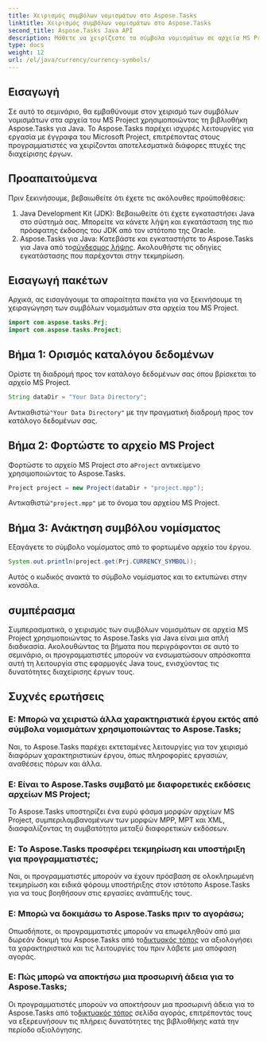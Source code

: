 ```yaml
---
title: Χειρισμός συμβόλων νομισμάτων στο Aspose.Tasks
linktitle: Χειρισμός συμβόλων νομισμάτων στο Aspose.Tasks
second_title: Aspose.Tasks Java API
description: Μάθετε να χειρίζεστε τα σύμβολα νομισμάτων σε αρχεία MS Project χρησιμοποιώντας το Aspose.Tasks για Java. Εύκολα βήματα για αποτελεσματική διαχείριση έργου.
type: docs
weight: 12
url: /el/java/currency/currency-symbols/
---
```

## Εισαγωγή
Σε αυτό το σεμινάριο, θα εμβαθύνουμε στον χειρισμό των συμβόλων νομισμάτων στα αρχεία του MS Project χρησιμοποιώντας τη βιβλιοθήκη Aspose.Tasks για Java. Το Aspose.Tasks παρέχει ισχυρές λειτουργίες για εργασία με έγγραφα του Microsoft Project, επιτρέποντας στους προγραμματιστές να χειρίζονται αποτελεσματικά διάφορες πτυχές της διαχείρισης έργων.
## Προαπαιτούμενα
Πριν ξεκινήσουμε, βεβαιωθείτε ότι έχετε τις ακόλουθες προϋποθέσεις:
1. Java Development Kit (JDK): Βεβαιωθείτε ότι έχετε εγκαταστήσει Java στο σύστημά σας. Μπορείτε να κάνετε λήψη και εγκατάσταση της πιο πρόσφατης έκδοσης του JDK από τον ιστότοπο της Oracle.
2.  Aspose.Tasks για Java: Κατεβάστε και εγκαταστήστε το Aspose.Tasks για Java από το[σύνδεσμος λήψης](https://releases.aspose.com/tasks/java/). Ακολουθήστε τις οδηγίες εγκατάστασης που παρέχονται στην τεκμηρίωση.

## Εισαγωγή πακέτων
Αρχικά, ας εισαγάγουμε τα απαραίτητα πακέτα για να ξεκινήσουμε τη χειραγώγηση των συμβόλων νομισμάτων στα αρχεία του MS Project.
```java
import com.aspose.tasks.Prj;
import com.aspose.tasks.Project;
```

## Βήμα 1: Ορισμός καταλόγου δεδομένων
Ορίστε τη διαδρομή προς τον κατάλογο δεδομένων σας όπου βρίσκεται το αρχείο MS Project.
```java
String dataDir = "Your Data Directory";
```
 Αντικαθιστώ`"Your Data Directory"` με την πραγματική διαδρομή προς τον κατάλογο δεδομένων σας.
## Βήμα 2: Φορτώστε το αρχείο MS Project
 Φορτώστε το αρχείο MS Project στο a`Project` αντικείμενο χρησιμοποιώντας το Aspose.Tasks.
```java
Project project = new Project(dataDir + "project.mpp");
```
 Αντικαθιστώ`"project.mpp"` με το όνομα του αρχείου MS Project.
## Βήμα 3: Ανάκτηση συμβόλου νομίσματος
Εξαγάγετε το σύμβολο νομίσματος από το φορτωμένο αρχείο του έργου.
```java
System.out.println(project.get(Prj.CURRENCY_SYMBOL));
```
Αυτός ο κωδικός ανακτά το σύμβολο νομίσματος και το εκτυπώνει στην κονσόλα.

## συμπέρασμα
Συμπερασματικά, ο χειρισμός των συμβόλων νομισμάτων σε αρχεία MS Project χρησιμοποιώντας το Aspose.Tasks για Java είναι μια απλή διαδικασία. Ακολουθώντας τα βήματα που περιγράφονται σε αυτό το σεμινάριο, οι προγραμματιστές μπορούν να ενσωματώσουν απρόσκοπτα αυτή τη λειτουργία στις εφαρμογές Java τους, ενισχύοντας τις δυνατότητες διαχείρισης έργων τους.
## Συχνές ερωτήσεις
### Ε: Μπορώ να χειριστώ άλλα χαρακτηριστικά έργου εκτός από σύμβολα νομισμάτων χρησιμοποιώντας το Aspose.Tasks;
Ναι, το Aspose.Tasks παρέχει εκτεταμένες λειτουργίες για τον χειρισμό διαφόρων χαρακτηριστικών έργου, όπως πληροφορίες εργασιών, αναθέσεις πόρων και άλλα.
### Ε: Είναι το Aspose.Tasks συμβατό με διαφορετικές εκδόσεις αρχείων MS Project;
Το Aspose.Tasks υποστηρίζει ένα ευρύ φάσμα μορφών αρχείων MS Project, συμπεριλαμβανομένων των μορφών MPP, MPT και XML, διασφαλίζοντας τη συμβατότητα μεταξύ διαφορετικών εκδόσεων.
### Ε: Το Aspose.Tasks προσφέρει τεκμηρίωση και υποστήριξη για προγραμματιστές;
Ναι, οι προγραμματιστές μπορούν να έχουν πρόσβαση σε ολοκληρωμένη τεκμηρίωση και ειδικά φόρουμ υποστήριξης στον ιστότοπο Aspose.Tasks για να τους βοηθήσουν στις εργασίες ανάπτυξής τους.
### Ε: Μπορώ να δοκιμάσω το Aspose.Tasks πριν το αγοράσω;
 Οπωσδήποτε, οι προγραμματιστές μπορούν να επωφεληθούν από μια δωρεάν δοκιμή του Aspose.Tasks από το[δικτυακός τόπος](https://purchase.aspose.com/buy) να αξιολογήσει τα χαρακτηριστικά και τις λειτουργίες του πριν λάβετε μια απόφαση αγοράς.
### Ε: Πώς μπορώ να αποκτήσω μια προσωρινή άδεια για το Aspose.Tasks;
 Οι προγραμματιστές μπορούν να αποκτήσουν μια προσωρινή άδεια για το Aspose.Tasks από το[δικτυακός τόπος](https://purchase.aspose.com/temporary-license/) σελίδα αγοράς, επιτρέποντάς τους να εξερευνήσουν τις πλήρεις δυνατότητες της βιβλιοθήκης κατά την περίοδο αξιολόγησης.